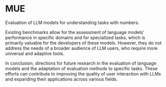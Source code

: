 # MUE
Evaluation of LLM models for understanding tasks with numbers.   

Existing benchmarks allow for the assessment of language models' performance in specific domains and for specialized tasks, which is primarily valuable for the developers of these models. However, they do not address the needs of a broader audience of LLM users, who require more universal and adaptive tools.   

In conclusion, directions for future research in the evaluation of language models and the adaptation of evaluation methods to specific tasks. These efforts can contribute to improving the quality of user interaction with LLMs and expanding their applications across various fields.   

